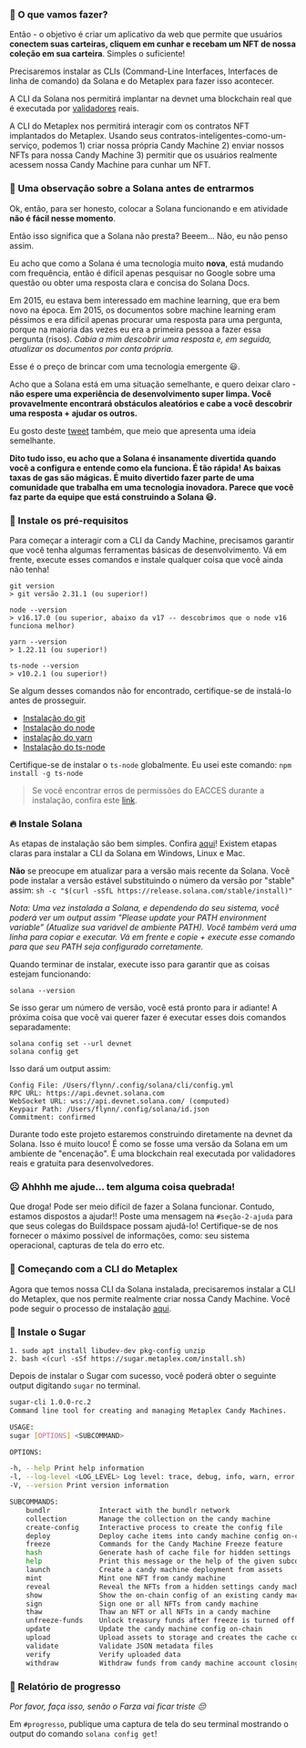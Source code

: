### 🦾 O que vamos fazer?

Então - o objetivo é criar um aplicativo da web que permite que usuários **conectem suas carteiras, cliquem em cunhar e recebam um NFT de nossa coleção em sua carteira**. Simples o suficiente!

Precisaremos instalar as CLIs (Command-Line Interfaces, Interfaces de linha de comando) da Solana e do Metaplex para fazer isso acontecer.

A CLI da Solana nos permitirá implantar na devnet uma blockchain real que é executada por [validadores](https://solana.com/validators) reais.

A CLI do Metaplex nos permitirá interagir com os contratos NFT implantados do Metaplex. Usando seus contratos-inteligentes-como-um-serviço, podemos 1) criar nossa própria Candy Machine 2) enviar nossos NFTs para nossa Candy Machine 3) permitir que os usuários realmente acessem nossa Candy Machine para cunhar um NFT.

### 📝 Uma observação sobre a Solana antes de entrarmos

Ok, então, para ser honesto, colocar a Solana funcionando e em atividade **não é fácil nesse momento**.

Então isso significa que a Solana não presta? Beeem... Não, eu não penso assim.

Eu acho que como a Solana é uma tecnologia muito **nova**, está mudando com frequência, então é difícil apenas pesquisar no Google sobre uma questão ou obter uma resposta clara e concisa do Solana Docs.

Em 2015, eu estava bem interessado em machine learning, que era bem novo na época. Em 2015, os documentos sobre machine learning eram péssimos e era difícil apenas procurar uma resposta para uma pergunta, porque na maioria das vezes eu era a primeira pessoa a fazer essa pergunta (risos). _Cabia a mim descobrir uma resposta e, em seguida, atualizar os documentos por conta própria._

Esse é o preço de brincar com uma tecnologia emergente 😃.

Acho que a Solana está em uma situação semelhante, e quero deixar claro - **não espere uma experiência de desenvolvimento super limpa. Você provavelmente encontrará obstáculos aleatórios e cabe a você descobrir uma resposta + ajudar os outros.**

Eu gosto deste [tweet](https://twitter.com/armaniferrante/status/1434554725093949452) também, que meio que apresenta uma ideia semelhante.

**Dito tudo isso, eu acho que a Solana é insanamente divertida quando você a configura e entende como ela funciona. É tão rápida! As baixas taxas de gas são mágicas. É muito divertido fazer parte de uma comunidade que trabalha em uma tecnologia inovadora. Parece que você faz parte da equipe que está construindo a Solana 😃.**

### 🤖 Instale os pré-requisitos

Para começar a interagir com a CLI da Candy Machine, precisamos garantir que você tenha algumas ferramentas básicas de desenvolvimento. Vá em frente, execute esses comandos e instale qualquer coisa que você ainda não tenha!

```plaintext
git version
> git versão 2.31.1 (ou superior!)

node --version
> v16.17.0 (ou superior, abaixo da v17 -- descobrimos que o node v16 funciona melhor)

yarn --version
> 1.22.11 (ou superior!)

ts-node --version
> v10.2.1 (ou superior!)
```

Se algum desses comandos não for encontrado, certifique-se de instalá-lo antes de prosseguir.

* [Instalação do git](https://git-scm.com/book/en/v2/Getting-Started-Installing-Git)
* [Instalação do node](https://nodejs.org/en/download/)
* [instalação do yarn](https://classic.yarnpkg.com/lang/en/docs/install)
* [Instalação do ts-node](https://www.npmjs.com/package/ts-node#installation)

Certifique-se de instalar o `ts-node` globalmente. Eu usei este comando: `npm install -g ts-node`

> Se você encontrar erros de permissões do EACCES durante a instalação, confira este [link](https://docs.npmjs.com/resolving-eacces-permissions-errors-when-installing-packages-globally).

### 🔥 Instale Solana

As etapas de instalação são bem simples. Confira [aqui](https://docs.solana.com/cli/install-solana-cli-tools#use-solanas-install-tool)! Existem etapas claras para instalar a CLI da Solana em Windows, Linux e Mac.

**Não** se preocupe em atualizar para a versão mais recente da Solana. Você pode instalar a versão estável substituindo o número da versão por "stable" assim: `sh -c "$(curl -sSfL https://release.solana.com/stable/install)"`

*Nota: Uma vez instalada a Solana, e dependendo do seu sistema, você poderá ver um output assim "Please update your PATH environment variable” (Atualize sua variável de ambiente PATH). Você também verá uma linha para copiar e executar. Vá em frente e copie + execute esse comando para que seu PATH seja configurado corretamente.*

Quando terminar de instalar, execute isso para garantir que as coisas estejam funcionando:

```plaintext
solana --version
```

Se isso gerar um número de versão, você está pronto para ir adiante! A próxima coisa que você vai querer fazer é executar esses dois comandos separadamente:

```plaintext
solana config set --url devnet
solana config get
```

Isso dará um output assim:

```plaintext
Config File: /Users/flynn/.config/solana/cli/config.yml
RPC URL: https://api.devnet.solana.com
WebSocket URL: wss://api.devnet.solana.com/ (computed)
Keypair Path: /Users/flynn/.config/solana/id.json
Commitment: confirmed
```

Durante todo este projeto estaremos construindo diretamente na devnet da Solana. Isso é muito louco! É como se fosse uma versão da Solana em um ambiente de "encenação". É uma blockchain real executada por validadores reais e gratuita para desenvolvedores.

### ☹️ Ahhhh me ajude… tem alguma coisa quebrada!

Que droga! Pode ser meio difícil de fazer a Solana funcionar. Contudo, estamos dispostos a ajudar!! Poste uma mensagem na `#seção-2-ajuda` para que seus colegas do Buildspace possam ajudá-lo! Certifique-se de nos fornecer o máximo possível de informações, como: seu sistema operacional, capturas de tela do erro etc.

### 🤩 Começando com a CLI do Metaplex 

Agora que temos nossa CLI da Solana instalada, precisaremos instalar a CLI do Metaplex, que nos permite realmente criar nossa Candy Machine. Você pode seguir o processo de instalação [aqui](https://docs.metaplex.com/developer-tools/sugar/overview/installation).

### 🍬 Instale o Sugar

```plaintext
1. sudo apt install libudev-dev pkg-config unzip
2. bash <(curl -sSf https://sugar.metaplex.com/install.sh)
```

Depois de instalar o Sugar com sucesso, você poderá obter o seguinte output digitando `sugar` no terminal.

```bash
sugar-cli 1.0.0-rc.2
Command line tool for creating and managing Metaplex Candy Machines.

USAGE:
sugar [OPTIONS] <SUBCOMMAND>

OPTIONS:

-h, --help Print help information
-l, --log-level <LOG_LEVEL> Log level: trace, debug, info, warn, error, off
-V, --version Print version information

SUBCOMMANDS:
    bundlr            Interact with the bundlr network
    collection        Manage the collection on the candy machine
    create-config     Interactive process to create the config file
    deploy            Deploy cache items into candy machine config on-chain
    freeze            Commands for the Candy Machine Freeze feature
    hash              Generate hash of cache file for hidden settings
    help              Print this message or the help of the given subcommand(s)
    launch            Create a candy machine deployment from assets
    mint              Mint one NFT from candy machine
    reveal            Reveal the NFTs from a hidden settings candy machine
    show              Show the on-chain config of an existing candy machine
    sign              Sign one or all NFTs from candy machine
    thaw              Thaw an NFT or all NFTs in a candy machine
    unfreeze-funds    Unlock treasury funds after freeze is turned off or expires
    update            Update the candy machine config on-chain
    upload            Upload assets to storage and creates the cache config
    validate          Validate JSON metadata files
    verify            Verify uploaded data
    withdraw          Withdraw funds from candy machine account closing it
```

### 🚨 Relatório de progresso

*Por favor, faça isso, senão o Farza vai ficar triste 😔*

Em `#progresso`, publique uma captura de tela do seu terminal mostrando o output do comando `solana config get`!
